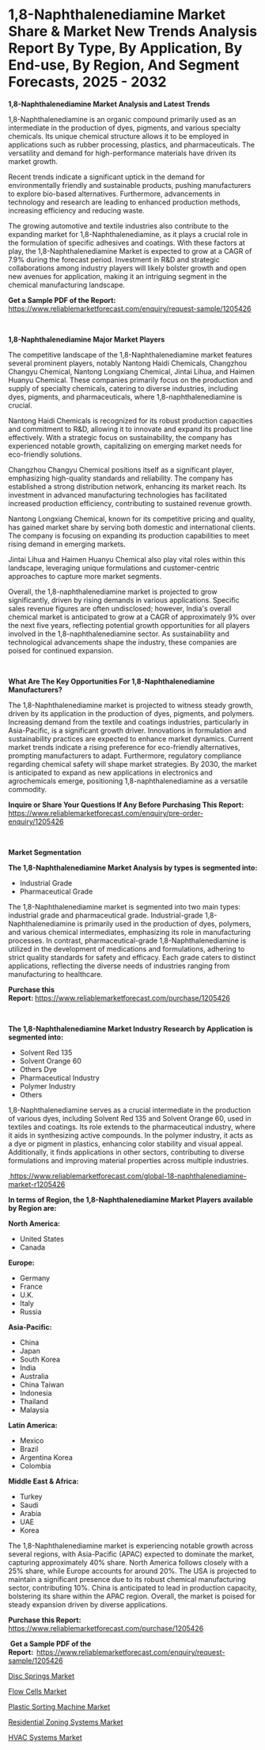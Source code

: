 <p><h1>1,8-Naphthalenediamine Market Share & Market New Trends Analysis Report By Type, By Application, By End-use, By Region, And Segment Forecasts, 2025 - 2032</h1></p><p><strong>1,8-Naphthalenediamine Market Analysis and Latest Trends</strong></p>
<p><p>1,8-Naphthalenediamine is an organic compound primarily used as an intermediate in the production of dyes, pigments, and various specialty chemicals. Its unique chemical structure allows it to be employed in applications such as rubber processing, plastics, and pharmaceuticals. The versatility and demand for high-performance materials have driven its market growth. </p><p>Recent trends indicate a significant uptick in the demand for environmentally friendly and sustainable products, pushing manufacturers to explore bio-based alternatives. Furthermore, advancements in technology and research are leading to enhanced production methods, increasing efficiency and reducing waste.</p><p>The growing automotive and textile industries also contribute to the expanding market for 1,8-Naphthalenediamine, as it plays a crucial role in the formulation of specific adhesives and coatings. With these factors at play, the 1,8-Naphthalenediamine Market is expected to grow at a CAGR of 7.9% during the forecast period. Investment in R&D and strategic collaborations among industry players will likely bolster growth and open new avenues for application, making it an intriguing segment in the chemical manufacturing landscape.</p></p>
<p><strong>Get a Sample PDF of the Report:&nbsp;</strong> <a href="https://www.reliablemarketforecast.com/enquiry/request-sample/1205426?utm_campaign=3521&utm_medium=2&utm_source=Github&utm_content=ia&utm_term=26032025&utm_id=18-naphthalenediamine">https://www.reliablemarketforecast.com/enquiry/request-sample/1205426</a></p>
<p>&nbsp;</p>
<p><strong>1,8-Naphthalenediamine Major Market Players</strong></p>
<p><p>The competitive landscape of the 1,8-Naphthalenediamine market features several prominent players, notably Nantong Haidi Chemicals, Changzhou Changyu Chemical, Nantong Longxiang Chemical, Jintai Lihua, and Haimen Huanyu Chemical. These companies primarily focus on the production and supply of specialty chemicals, catering to diverse industries, including dyes, pigments, and pharmaceuticals, where 1,8-naphthalenediamine is crucial.</p><p>Nantong Haidi Chemicals is recognized for its robust production capacities and commitment to R&D, allowing it to innovate and expand its product line effectively. With a strategic focus on sustainability, the company has experienced notable growth, capitalizing on emerging market needs for eco-friendly solutions.</p><p>Changzhou Changyu Chemical positions itself as a significant player, emphasizing high-quality standards and reliability. The company has established a strong distribution network, enhancing its market reach. Its investment in advanced manufacturing technologies has facilitated increased production efficiency, contributing to sustained revenue growth.</p><p>Nantong Longxiang Chemical, known for its competitive pricing and quality, has gained market share by serving both domestic and international clients. The company is focusing on expanding its production capabilities to meet rising demand in emerging markets.</p><p>Jintai Lihua and Haimen Huanyu Chemical also play vital roles within this landscape, leveraging unique formulations and customer-centric approaches to capture more market segments.</p><p>Overall, the 1,8-naphthalenediamine market is projected to grow significantly, driven by rising demands in various applications. Specific sales revenue figures are often undisclosed; however, India's overall chemical market is anticipated to grow at a CAGR of approximately 9% over the next five years, reflecting potential growth opportunities for all players involved in the 1,8-naphthalenediamine sector. As sustainability and technological advancements shape the industry, these companies are poised for continued expansion.</p></p>
<p>&nbsp;</p>
<p><strong>What Are The Key Opportunities For 1,8-Naphthalenediamine Manufacturers?</strong></p>
<p><p>The 1,8-Naphthalenediamine market is projected to witness steady growth, driven by its application in the production of dyes, pigments, and polymers. Increasing demand from the textile and coatings industries, particularly in Asia-Pacific, is a significant growth driver. Innovations in formulation and sustainability practices are expected to enhance market dynamics. Current market trends indicate a rising preference for eco-friendly alternatives, prompting manufacturers to adapt. Furthermore, regulatory compliance regarding chemical safety will shape market strategies. By 2030, the market is anticipated to expand as new applications in electronics and agrochemicals emerge, positioning 1,8-naphthalenediamine as a versatile commodity.</p></p>
<p><strong>Inquire or Share Your Questions If Any Before Purchasing This Report:</strong> <a href="https://www.reliablemarketforecast.com/enquiry/pre-order-enquiry/1205426?utm_campaign=3521&utm_medium=2&utm_source=Github&utm_content=ia&utm_term=26032025&utm_id=18-naphthalenediamine">https://www.reliablemarketforecast.com/enquiry/pre-order-enquiry/1205426</a></p>
<p>&nbsp;</p>
<p><strong>Market Segmentation</strong></p>
<p><strong>The 1,8-Naphthalenediamine Market Analysis by types is segmented into:</strong></p>
<p><ul><li>Industrial Grade</li><li>Pharmaceutical Grade</li></ul></p>
<p><p>The 1,8-Naphthalenediamine market is segmented into two main types: industrial grade and pharmaceutical grade. Industrial-grade 1,8-Naphthalenediamine is primarily used in the production of dyes, polymers, and various chemical intermediates, emphasizing its role in manufacturing processes. In contrast, pharmaceutical-grade 1,8-Naphthalenediamine is utilized in the development of medications and formulations, adhering to strict quality standards for safety and efficacy. Each grade caters to distinct applications, reflecting the diverse needs of industries ranging from manufacturing to healthcare.</p></p>
<p><strong>Purchase this Report:&nbsp;</strong><a href="https://www.reliablemarketforecast.com/purchase/1205426?utm_campaign=3521&utm_medium=2&utm_source=Github&utm_content=ia&utm_term=26032025&utm_id=18-naphthalenediamine">https://www.reliablemarketforecast.com/purchase/1205426</a></p>
<p>&nbsp;</p>
<p><strong>The 1,8-Naphthalenediamine Market Industry Research by Application is segmented into:</strong></p>
<p><ul><li>Solvent Red 135</li><li>Solvent Orange 60</li><li>Others Dye</li><li>Pharmaceutical Industry</li><li>Polymer Industry</li><li>Others</li></ul></p>
<p><p>1,8-Naphthalenediamine serves as a crucial intermediate in the production of various dyes, including Solvent Red 135 and Solvent Orange 60, used in textiles and coatings. Its role extends to the pharmaceutical industry, where it aids in synthesizing active compounds. In the polymer industry, it acts as a dye or pigment in plastics, enhancing color stability and visual appeal. Additionally, it finds applications in other sectors, contributing to diverse formulations and improving material properties across multiple industries.</p></p>
<p><a href="https://www.reliablemarketforecast.com/global-18-naphthalenediamine-market-r1205426?utm_campaign=3521&utm_medium=2&utm_source=Github&utm_content=ia&utm_term=26032025&utm_id=18-naphthalenediamine">&nbsp;https://www.reliablemarketforecast.com/global-18-naphthalenediamine-market-r1205426</a></p>
<p><strong>In terms of Region, the 1,8-Naphthalenediamine Market Players available by Region are:</strong></p>
<p>
    <p> <strong> North America: </strong>
        <ul>
            <li>United States</li>
            <li>Canada</li>
        </ul>
        </p> 
    <p> <strong> Europe: </strong>
        <ul>
            <li>Germany</li>
            <li>France</li>
            <li>U.K.</li>
            <li>Italy</li>
            <li>Russia</li>
        </ul>
        </p> 
    <p> <strong> Asia-Pacific: </strong>
        <ul>
            <li>China</li>
            <li>Japan</li>
            <li>South Korea</li>
            <li>India</li>
            <li>Australia</li>
            <li>China Taiwan</li>
            <li>Indonesia</li>
            <li>Thailand</li>
            <li>Malaysia</li>
        </ul>
        </p> 
    <p> <strong> Latin America: </strong>
        <ul>
            <li>Mexico</li>
            <li>Brazil</li>
            <li>Argentina Korea</li>
            <li>Colombia</li>
        </ul>
        </p> 
    <p> <strong> Middle East & Africa: </strong>
        <ul>
            <li>Turkey</li>
            <li>Saudi</li>
            <li>Arabia</li>
            <li>UAE</li>
            <li>Korea</li>
        </ul>
    </p>
    </p>
<p><p>The 1,8-Naphthalenediamine market is experiencing notable growth across several regions, with Asia-Pacific (APAC) expected to dominate the market, capturing approximately 40% share. North America follows closely with a 25% share, while Europe accounts for around 20%. The USA is projected to maintain a significant presence due to its robust chemical manufacturing sector, contributing 10%. China is anticipated to lead in production capacity, bolstering its share within the APAC region. Overall, the market is poised for steady expansion driven by diverse applications.</p></p>
<p><strong>Purchase this Report: </strong><a href="https://www.reliablemarketforecast.com/purchase/1205426?utm_campaign=3521&utm_medium=2&utm_source=Github&utm_content=ia&utm_term=26032025&utm_id=18-naphthalenediamine">https://www.reliablemarketforecast.com/purchase/1205426</a></p>
<p>&nbsp;<strong>Get a Sample PDF of the Report:&nbsp;&nbsp;</strong><a href="https://www.reliablemarketforecast.com/enquiry/request-sample/1205426?utm_campaign=3521&utm_medium=2&utm_source=Github&utm_content=ia&utm_term=26032025&utm_id=18-naphthalenediamine">https://www.reliablemarketforecast.com/enquiry/request-sample/1205426</a></p>
<p><strong></strong></p>
<p><p><a href="https://www.linkedin.com/pulse/market-growth-potential-forecast-disc-springs-size-share-c3kde?utm_campaign=3521&utm_medium=2&utm_source=Github&utm_content=ia&utm_term=26032025&utm_id=18-naphthalenediamine">Disc Springs Market</a></p><p><a href="https://www.linkedin.com/pulse/market-demand-revenue-growth-flow-cells-127-cagr-from-2025-topxe?utm_campaign=3521&utm_medium=2&utm_source=Github&utm_content=ia&utm_term=26032025&utm_id=18-naphthalenediamine">Flow Cells Market</a></p><p><a href="https://www.linkedin.com/pulse/sustainability-trends-plastic-sorting-machine-industry-market-62pbe?utm_campaign=3521&utm_medium=2&utm_source=Github&utm_content=ia&utm_term=26032025&utm_id=18-naphthalenediamine">Plastic Sorting Machine Market</a></p><p><a href="https://www.linkedin.com/pulse/insightful-residential-zoning-systems-market-trends-growth-opportunities-pjdye?utm_campaign=3521&utm_medium=2&utm_source=Github&utm_content=ia&utm_term=26032025&utm_id=18-naphthalenediamine">Residential Zoning Systems Market</a></p><p><a href="https://www.linkedin.com/pulse/expanding-hvac-systems-market-size-projected-cagr-139-dim0e?utm_campaign=3521&utm_medium=2&utm_source=Github&utm_content=ia&utm_term=26032025&utm_id=18-naphthalenediamine">HVAC Systems Market</a></p></p>